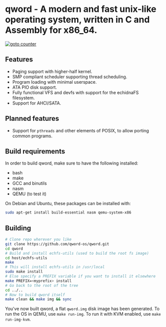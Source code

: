 # qword - A modern and fast unix-like operating system, written in C and Assembly for x86_64.

[![goto counter](https://img.shields.io/github/search/qword-os/qword/goto.svg)](https://github.com/qword-os/qword/search?q=goto)

## Features
- Paging support with higher-half kernel.
- SMP compliant scheduler supporting thread scheduling.
- Program loading with minimal userspace.
- ATA PIO disk support.
- Fully functional VFS and devfs with support for the echidnaFS filesystem.
- Support for AHCI/SATA.

## Planned features
- Support for `pthreads` and other elements of POSIX, to allow porting common programs.


## Build requirements
In order to build qword, make sure to have the following installed:
- bash
- make
- GCC and binutils
- nasm
- QEMU (to test it)

On Debian and Ubuntu, these packages can be installed with:
```bash
sudo apt-get install build-essential nasm qemu-system-x86
```

## Building
```bash
# Clone repo wherever you like
git clone https://github.com/qword-os/qword.git
cd qword
# Build and install echfs-utils (used to build the root fs image)
cd host/echfs-utils
make
# This will install echfs-utils in /usr/local
sudo make install
# Else specify a PREFIX variable if you want to install it elsewhere
make PREFIX=<myprefix> install
# Go back to the root of the tree
cd ../..
# Now to build qword itself
make clean && make img && sync
```

You've now built qword, a flat `qword.img` disk image has been generated.
To run the OS in QEMU, use `make run-img`.
To run it with KVM enabled, use `make run-img-kvm`.
